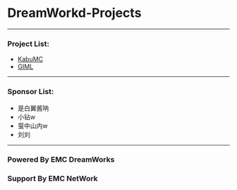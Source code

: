 # DreamWorkd-Projects
------------
### Project List:
- [KabuMC](/tree/DW-Projects/KabuMC)
- [GIML](/tree/DW-Projects/GIML)
------------
### Sponsor List:
- 是白翼酱呐
- 小钻w
- 萤中山内w
- 刘刘
------------
### Powered By EMC DreamWorks
### Support By EMC NetWork
